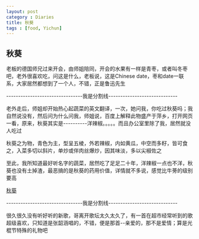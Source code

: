 ```yaml
---
layout: post
category : Diaries
title: 秋葵
tags : [food, Yichun]
---
```

## 秋葵 ##

老板的德国师兄过来开会，由师姐陪同，开会的水果有一样是青枣，或者叫冬枣吧，老外很喜欢吃，问这是什么，老板说，这是Chinese date，枣和date一联系，大家居然都想到了一个人，不错，正是鲁迅先生

--------------------------------我是分割线-----------------------------

老外走后，师姐却开始热心起蔬菜的英文翻译，一次，她问我，你吃过秋葵吗；我自然说没有，然后问为什么问我，师姐说，百度上解释此物盛产于萍乡，打开网页一看，原来，秋葵其实是----------洋辣椒。。。。。而且办公室里除了我，居然就没人吃过

秋葵之为物，青色为主，型呈五棱，外若辣椒，内如黄瓜，中空而多籽，皆可食之，入菜多切以斜片，单炒或伴肉丝爆炒，因其味淡，多以尖椒佐之

至此，我所知道最好听名字的蔬菜，居然吃了足足二十年，洋辣椒一点也不洋，秋葵也没有土掉渣，最恶搞的是秋葵的药用价值，详情就不多说，感觉比牛蒡的级别要高

[秋葵](http://baike.baidu.com/view/52032.htm "秋葵")

--------------------------------我是分割线-----------------------------

很久很久没有听好听的新歌，哥离开歌坛太久太久了，有一首在超市经常听到的歌超级喜欢，只知道是张韶涵唱的，不错，便是那首--亲爱的，那不是爱情；算是光棍节特殊的礼物吧

 